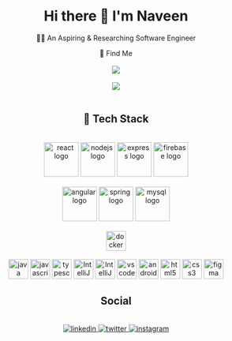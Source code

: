 <div align="center">
  <h1>Hi there 👋 I'm Naveen</h1>

👨‍💻  An Aspiring & Researching Software Engineer
  
👾 Find Me
</br>
</br>
<img src="https://github-readme-stats-sigma-five.vercel.app/api?username=nveen9&show_icons=true&theme=gruvbox"/> 
</br>
</br>
<img src="https://github-readme-stats-sigma-five.vercel.app/api/top-langs/?username=nveen9&layout=compact&langs_count=8&theme=gruvbox"/> 
</br>
</br>
</div>

<div align="center">
  
## 🤖 Tech Stack
  
</br>
<a margin="10" href="https://reactjs.org" target="_blank"><img margin="10px" height="70" src="https://cdn.jsdelivr.net/gh/devicons/devicon/icons/react/react-original.svg" alt="react logo"  /></a>
<a margin="10" href="https://nodejs.org/en/" target="_blank"><img margin="10px" height="70" src="https://cdn.jsdelivr.net/gh/devicons/devicon/icons/nodejs/nodejs-original.svg" alt="nodejs logo"  /></a>
<a margin="10" href="https://expressjs.com/" target="_blank"><img margin="10px" height="70" src="https://cdn.jsdelivr.net/gh/devicons/devicon/icons/express/express-original.svg" alt="express logo"  /></a>
<a margin="10" href="https://firebase.google.com" target="_blank"><img margin="10px" height="70" src="https://cdn.jsdelivr.net/gh/devicons/devicon/icons/firebase/firebase-plain.svg" alt="firebase logo"  /></a>
</br>
</br>
<a margin="10" href="https://angular.io/" target="_blank"><img margin="10px" height="70" src="https://angular.io/assets/images/logos/angular/logo-nav@2x.png" alt="angular logo"  /></a>
<a margin="10" href="https://spring.io/projects/spring-boot" target="_blank"><img margin="10px" height="70" src="https://cdn.jsdelivr.net/gh/devicons/devicon/icons/spring/spring-original.svg" alt="spring logo"  /></a>
<a margin="10" href="https://www.mysql.com/" target="_blank"><img margin="10px" height="70" src="https://cdn.jsdelivr.net/gh/devicons/devicon/icons/mysql/mysql-original.svg" alt="mysql logo"  /></a>
</br>
</br>
<a margin="10" href="https://www.docker.com/" target="_blank"><img margin="10px" height="40" src="https://www.docker.com/wp-content/uploads/2022/03/horizontal-logo-monochromatic-white.png" alt="docker logo"  /></a>
</br>
</br>
<a margin="10" href="https://www.oracle.com/java/" target="_blank"><img margin="10px" height="40" src="https://cdn.jsdelivr.net/gh/devicons/devicon/icons/java/java-original.svg" alt="java logo"  /></a>
<a margin="10" href="https://developer.mozilla.org/en-US/docs/Web/JavaScript" target="_blank"><img margin="10px" height="40" src="https://cdn.jsdelivr.net/gh/devicons/devicon/icons/javascript/javascript-original.svg" alt="javascript logo"  /></a>
<a margin="10" href="https://www.typescriptlang.org/" target="_blank"><img margin="10px" height="40" src="https://cdn.jsdelivr.net/gh/devicons/devicon/icons/typescript/typescript-original.svg" alt="typescript logo"  /></a>
<a margin="10" href="https://www.jetbrains.com/idea/" target="_blank"><img margin="10px" height="40" src="https://resources.jetbrains.com/storage/products/company/brand/logos/IntelliJ_IDEA_icon.svg" alt="IntelliJ logo"  /></a>
<a margin="10" href="https://www.jetbrains.com/idea/" target="_blank"><img margin="10px" height="40" src="https://resources.jetbrains.com/storage/products/company/brand/logos/WebStorm_icon.svg" alt="IntelliJ logo"  /></a>
<a margin="10" href="https://code.visualstudio.com/" target="_blank"><img margin="10px" height="40" src="https://cdn.jsdelivr.net/gh/devicons/devicon/icons/vscode/vscode-original.svg" alt="vscode logo"  /></a>
<a margin="10" href="https://developer.android.com/studio/intro" target="_blank"><img margin="10px" height="40" src="https://cdn.jsdelivr.net/gh/devicons/devicon/icons/androidstudio/androidstudio-original.svg" alt="androidstudio logo"  /></a>
<a margin="10" href="https://developer.mozilla.org/en-US/docs/Web/HTML" target="_blank"><img margin="10px" height="40" src="https://cdn.jsdelivr.net/gh/devicons/devicon/icons/html5/html5-original.svg" alt="html5 logo"  /></a>
<a margin="10" href="https://developer.mozilla.org/en-US/docs/Web/CSS" target="_blank"><img margin="10px" height="40" src="https://cdn.jsdelivr.net/gh/devicons/devicon/icons/css3/css3-original.svg" alt="css3 logo"  /></a>
<a margin="10" href="https://figma.com" target="_blank"><img margin="10px" height="40" src="https://cdn.jsdelivr.net/gh/devicons/devicon/icons/figma/figma-original.svg" alt="figma logo"  /></a>
</br>

## Social
  
<br />

<a href="https://linkedin.com/in/perera-naveen/" target="_blank">
<img src=https://img.shields.io/badge/linkedin-%2300acee.svg?color=405DE6&style=for-the-badge&logo=linkedin&logoColor=white alt=linkedin style="margin-bottom: 5px;" />
</a>

<a href="https://www.facebook.com/naveen.perera99" target="_blank">
<img src=https://img.shields.io/badge/facebook-%2300acee.svg?color=1DA1F2&style=for-the-badge&logo=facebook&logoColor=white alt=twitter style="margin-bottom: 5px;" />
</a>

<a href="https://www.instagram.com/s.c.r.o.ll/" target="_blank">
<img src=https://img.shields.io/badge/instagram-%ff5851db.svg?color=C13584&style=for-the-badge&logo=instagram&logoColor=white alt=instagram style="margin-bottom: 5px;" />
</a>
</div>
